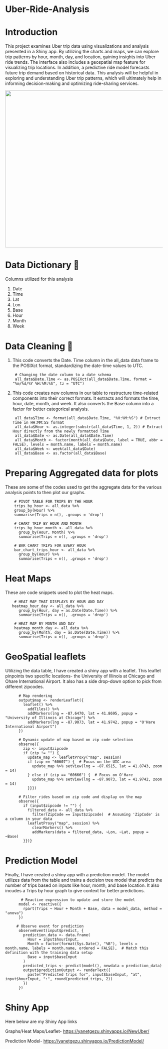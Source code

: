 # Uber-Ride-Analysis

# Introduction 
This project examines Uber trip data using visualizations and analysis presented in a Shiny app. By utilizing the charts and maps, we can explore trip patterns by hour, month, day, and location, gaining insights into Uber ride trends. The interface also includes a geospatial map feature for visualizing trip locations. In addition, a predictive ride model forecasts future trip demand based on historical data. This analysis will be helpful in exploring and understanding Uber trip patterns, which will ultimately help in informing decision-making and optimizing ride-sharing services.

<img src="https://github.com/ygezu/Uber-Ride-Analysis-/assets/159511253/92ff0067-e777-421c-a436-080e51963414" width="900" height="500">

# Data Dictionary 📖
Columns utilized for this analysis 

1. Date
2. Time
3. Lat
4. Lon
5. Base
7. Hour
9. Month
10. Week

# Data Cleaning 🧹

1. This code converts the Date. Time column in the all_data data frame to the POSIXct format, standardizing the date-time values to UTC.


        # Changing the date column to a date schema
        all_data$Date.Time <- as.POSIXct(all_data$Date.Time, format = "%m/%d/%Y %H:%M:%S", tz = "UTC")
   
3. This code creates new columns in our table to restructure time-related components into their correct formats. It extracts and formats the time, hour, date, month, and week. It also converts the Base column into a factor for better categorical analysis.

        all_data$Time <- format(all_data$Date.Time, "%H:%M:%S") # Extract Time in HH:MM:SS format
        all_data$Hour <- as.integer(substr(all_data$Time, 1, 2)) # Extract Hour directly from the newly formatted Time
        all_data$Date <- as.Date(all_data$Date.Time)
        all_data$Month <- factor(month(all_data$Date, label = TRUE, abbr = FALSE), levels = month.name, labels = month.name)
        all_data$Week <- week(all_data$Date)
        all_data$Base <- as.factor(all_data$Base)

# Preparing Aggregated data for plots
These are some of the codes used to get the aggregate data for the various analysis points to then plot our graphs. 
        
        # PIVOT TABLE FOR TRIPS BY THE HOUR 
        trips_by_hour <- all_data %>%
        group_by(Hour) %>%
        summarise(Trips = n(), .groups = 'drop')
        
        # CHART TRIP BY HOUR AND MONTH 
        trips_by_hour_month <- all_data %>%
          group_by(Hour, Month) %>%
          summarise(Trips = n(), .groups = 'drop')
        
        # BAR CHART TRIPS FOR EVERY HOUR
        bar_chart_trips_hour <- all_data %>%
          group_by(Hour) %>%
          summarise(Trips = n(), .groups = 'drop')
        
       

  # Heat Maps 
  These are code snippets used to plot the heat maps.
       
        # HEAT MAP THAT DISPLAYS BY HOUR AND DAY
       heatmap_hour_day <- all_data %>%
          group_by(Hour, day = as.Date(Date.Time)) %>%
          summarise(Trips = n(), .groups = 'drop')
        
        # HEAT MAP BY MONTH AND DAY
        heatmap_month_day <- all_data %>%
          group_by(Month, day = as.Date(Date.Time)) %>%
          summarise(Trips = n(), .groups = 'drop')
        

  # GeoSpatial leaflets 
  Utilizing the data table, I have created a shiny app with a leaflet. This leaflet pinpoints two specific locations- the University of Illinois at Chicago and Ohare International Airport. It also has a side drop-down option to pick from different zipcodes. 

       

          # Map rendering
          output$map <- renderLeaflet({
            leaflet() %>%
              addTiles() %>%
              addMarkers(lng = -87.6470, lat = 41.8695, popup = "University of Illinois at Chicago") %>%
              addMarkers(lng = -87.9073, lat = 41.9742, popup = "O'Hare International Airport")
          })
          
          # Dynamic update of map based on zip code selection
          observe({
            zip <- input$zipcode
            if (zip != "") {
              update_map <- leafletProxy("map", session)
              if (zip == "60607") {  # Focus on the UIC area
                update_map %>% setView(lng = -87.6515, lat = 41.8743, zoom = 14)
              } else if (zip == "60666") {  # Focus on O'Hare
                update_map %>% setView(lng = -87.9073, lat = 41.9742, zoom = 14)
              }}})
              
          # Filter rides based on zip code and display on the map
          observe({
            if (input$zipcode != "") {
              filtered_data <- all_data %>%
                filter(ZipCode == input$zipcode)  # Assuming 'ZipCode' is a column in your data
              leafletProxy("map", session) %>%
                clearMarkers() %>%
                addMarkers(data = filtered_data, ~Lon, ~Lat, popup = ~Base)
            }})}



  # Prediction Model 
  Finally, I have created a shiny app with a prediction model. The model utilizes data from the table and trains a decision tree model that predicts the number of trips based on inputs like hour, month, and base location. It also incudes a Trips by hour graph to give context for better predictions. 

           # Reactive expression to update and store the model
          model <- reactive({
            rpart(Trips ~ Hour + Month + Base, data = model_data, method = "anova")
          })

         # Observe event for prediction
          observeEvent(input$predict, {
            prediction_data <- data.frame(
              Hour = input$hourInput,
              Month = factor(format(Sys.Date(), "%B"), levels = month.name, labels = month.name, ordered = FALSE),  # Match this definition with the training data setup
              Base = input$baseInput
            )
            predicted_trips <- predict(model(), newdata = prediction_data)
            output$predictionOutput <- renderText({
              paste("Predicted trips for", input$baseInput, "at", input$hourInput, ":", round(predicted_trips, 2))
            })
          })
          


# Shiny App

Here below are my Shiny App links

Graphs/Heat Maps/Leaflet- https://yanetgezu.shinyapps.io/NewUber/

Prediction Model- https://yanetgezu.shinyapps.io/PredictionModel/

